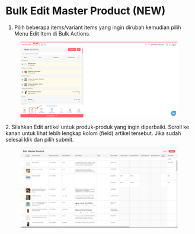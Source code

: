 # Bulk Edit Master Product (NEW)

1. Pilih beberapa items/variant items yang ingin dirubah kemudian pilih Menu Edit Item di Bulk Actions.

<figure><img src="../../../.gitbook/assets/Bulk edit (1).png" alt=""><figcaption></figcaption></figure>

2\. Silahkan Edit artikel untuk produk-produk yang ingin diperbaiki. Scroll ke kanan untuk lihat lebih lengkap kolom (field) artikel tersebut. Jika sudah selesai klik dan pilih submit.

<figure><img src="../../../.gitbook/assets/Field Edit Bulk.png" alt=""><figcaption></figcaption></figure>
